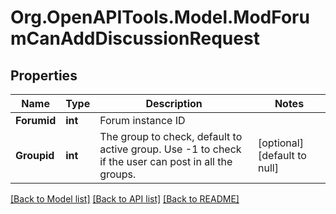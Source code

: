 # Org.OpenAPITools.Model.ModForumCanAddDiscussionRequest

## Properties

Name | Type | Description | Notes
------------ | ------------- | ------------- | -------------
**Forumid** | **int** | Forum instance ID | 
**Groupid** | **int** | The group to check, default to active group.                                                 Use -1 to check if the user can post in all the groups. | [optional] [default to null]

[[Back to Model list]](../README.md#documentation-for-models) [[Back to API list]](../README.md#documentation-for-api-endpoints) [[Back to README]](../README.md)

